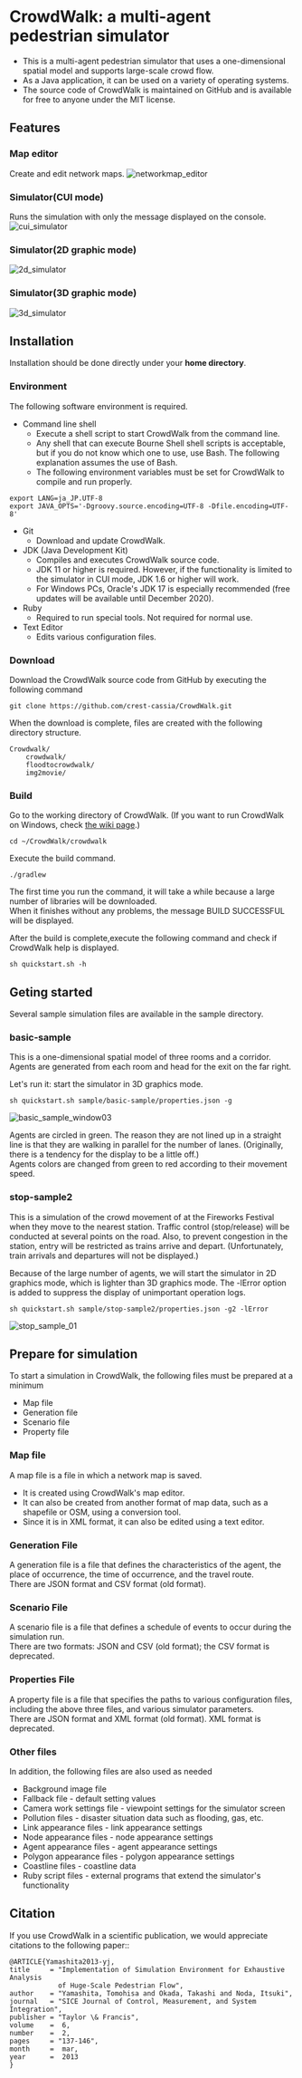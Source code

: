 # CrowdWalk: a multi-agent pedestrian simulator
- This is a multi-agent pedestrian simulator that uses a one-dimensional spatial model and supports large-scale crowd flow.
- As a Java application, it can be used on a variety of operating systems.
- The source code of CrowdWalk is maintained on GitHub and is available for free to anyone under the MIT license.


## Features


### Map editor

Create and edit network maps.
![networkmap_editor](https://user-images.githubusercontent.com/6541505/42435507-c4ddad6a-8391-11e8-9e43-6bc424d71e37.png)

### Simulator(CUI mode)

Runs the simulation with only the message displayed on the console.
![cui_simulator](https://user-images.githubusercontent.com/6541505/42435466-a6a9d4f4-8391-11e8-95bb-adbca4ca0d83.png)

### Simulator(2D graphic mode)

![2d_simulator](https://user-images.githubusercontent.com/6541505/42435544-daf6d28e-8391-11e8-9461-c4fbf0d2acc8.png)

### Simulator(3D graphic mode)

![3d_simulator](https://user-images.githubusercontent.com/6541505/42435555-e727083a-8391-11e8-8133-3bfc2e72f312.png)



## Installation

Installation should be done directly under your **home directory**.


### Environment

The following software environment is required.

- Command line shell
    - Execute a shell script to start CrowdWalk from the command line.
    - Any shell that can execute Bourne Shell shell scripts is acceptable, but if you do not know which one to use, use Bash. The following explanation assumes the use of Bash.
    - The following environment variables must be set for CrowdWalk to compile and run properly.  

~~~
export LANG=ja_JP.UTF-8
export JAVA_OPTS='-Dgroovy.source.encoding=UTF-8 -Dfile.encoding=UTF-8'
~~~
  

  
- Git
    - Download and update CrowdWalk.
- JDK (Java Development Kit)
    - Compiles and executes CrowdWalk source code.
    - JDK 11 or higher is required. However, if the functionality is limited to the simulator in CUI mode, JDK 1.6 or higher will work.
    - For Windows PCs, Oracle's JDK 17 is especially recommended (free updates will be available until December 2020).
- Ruby
    - Required to run special tools. Not required for normal use.
- Text Editor
    - Edits various configuration files.



### Download

Download the CrowdWalk source code from GitHub by executing the following command
~~~
git clone https://github.com/crest-cassia/CrowdWalk.git
~~~

When the download is complete, files are created with the following directory structure.

~~~
Crowdwalk/
    crowdwalk/
    floodtocrowdwalk/
    img2movie/
~~~

### Build

Go to the working directory of CrowdWalk.
(If you want to run CrowdWalk on Windows, check [the wiki page](https://github.com/crest-cassia/CrowdWalk/wiki/Windows%E3%81%A7%E3%81%AE%E5%AE%9F%E8%A1%8C%E6%96%B9%E6%B3%95).)
~~~~
cd ~/CrowdWalk/crowdwalk
~~~~

Execute the build command.
~~~
./gradlew
~~~~
The first time you run the command, it will take a while because a large number of libraries will be downloaded.  
When it finishes without any problems, the message BUILD SUCCESSFUL will be displayed.



After the build is complete,execute the following command and check if CrowdWalk help is displayed.
~~~
sh quickstart.sh -h
~~~



## Geting started
Several sample simulation files are available in the sample directory.  


### basic-sample

This is a one-dimensional spatial model of three rooms and a corridor. Agents are generated from each room and head for the exit on the far right.

Let's run it: start the simulator in 3D graphics mode.
~~~
sh quickstart.sh sample/basic-sample/properties.json -g
~~~


![basic_sample_window03](https://user-images.githubusercontent.com/6541505/42618979-9f5c7e60-85f1-11e8-87b8-f1539050613b.png)

Agents are circled in green. The reason they are not lined up in a straight line is that they are walking in parallel for the number of lanes. (Originally, there is a tendency for the display to be a little off.)  
Agents colors are changed from green to red according to their movement speed.


### stop-sample2

This is a simulation of the crowd movement of at the Fireworks Festival when they move to the nearest station. 
Traffic control (stop/release) will be conducted at several points on the road. Also, to prevent congestion in the station, entry will be restricted as trains arrive and depart. (Unfortunately, train arrivals and departures will not be displayed.) 

Because of the large number of agents, we will start the simulator in 2D graphics mode, which is lighter than 3D graphics mode. The -lError option is added to suppress the display of unimportant operation logs.

~~~
sh quickstart.sh sample/stop-sample2/properties.json -g2 -lError
~~~

![stop_sample_01](https://user-images.githubusercontent.com/6541505/42869086-0f73c656-8aaf-11e8-851e-dcc2fb8df9fd.png)



## Prepare for simulation


To start a simulation in CrowdWalk, the following files must be prepared at a minimum
- Map file
- Generation file
- Scenario file
- Property file

### Map file

A map file is a file in which a network map is saved.
- It is created using CrowdWalk's map editor.
- It can also be created from another format of map data, such as a shapefile or OSM, using a conversion tool.
- Since it is in XML format, it can also be edited using a text editor.

### Generation File

A generation file is a file that defines the characteristics of the agent, the place of occurrence, the time of occurrence, and the travel route.  
There are JSON format and CSV format (old format).


### Scenario File

A scenario file is a file that defines a schedule of events to occur during the simulation run.  
There are two formats: JSON and CSV (old format); the CSV format is deprecated.

### Properties File

A property file is a file that specifies the paths to various configuration files, including the above three files, and various simulator parameters.  
There are JSON format and XML format (old format). XML format is deprecated.


### Other files

In addition, the following files are also used as needed

- Background image file
- Fallback file - default setting values
- Camera work settings file - viewpoint settings for the simulator screen
- Pollution files - disaster situation data such as flooding, gas, etc.
- Link appearance files - link appearance settings
- Node appearance files - node appearance settings
- Agent appearance files - agent appearance settings
- Polygon appearance files - polygon appearance settings
- Coastline files - coastline data
- Ruby script files - external programs that extend the simulator's functionality


## Citation

If you use CrowdWalk in a scientific publication, we would appreciate
citations to the following paper::

    
    @ARTICLE{Yamashita2013-yj,
    title     = "Implementation of Simulation Environment for Exhaustive Analysis
                of Huge-Scale Pedestrian Flow",
    author    = "Yamashita, Tomohisa and Okada, Takashi and Noda, Itsuki",
    journal   = "SICE Journal of Control, Measurement, and System Integration",
    publisher = "Taylor \& Francis",
    volume    =  6,
    number    =  2,
    pages     = "137-146",
    month     =  mar,
    year      =  2013
    }

